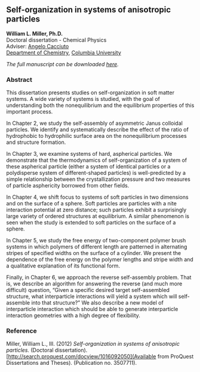 ## Self-organization in systems of anisotropic particles
__William L. Miller, Ph.D.__  
Doctoral dissertation - Chemical Physics  
Adviser: [Angelo Cacciuto](http://www.columbia.edu/cu/chemistry/groups/cacciuto/angelo.html)  
[Department of Chemistry](http://www.columbia.edu/cu/chemistry/), [Columbia University](http://columbia.edu)

_The full manuscript can be downloaded [here](main.pdf)._

### Abstract
This dissertation presents studies on self-organization in soft matter systems. A wide variety of systems is studied, with the goal of understanding both the nonequilibrium and the equilibrium properties of this important process.

In Chapter 2, we study the self-assembly of asymmetric Janus colloidal particles. We identify and systematically describe the effect of the ratio of hydrophobic to hydrophilic surface area on the nonequilibrium processes and structure formation.

In Chapter 3, we examine systems of hard, aspherical particles. We demonstrate that the thermodynamics of self-organization of a system of these aspherical particle (either a system of identical particles or a polydisperse system of different-shaped particles) is well-predicted by a simple relationship between the crystallization pressure and two measures of particle asphericity borrowed from other fields.

In Chapter 4, we shift focus to systems of soft particles in two dimensions and on the surface of a sphere. Soft particles are particles with a nite interaction potential at zero distance; such particles exhibit a surprisingly large variety of ordered structures at equilibrium. A similar phenomenon is seen when the study is extended to soft particles on the surface of a sphere.

In Chapter 5, we study the free energy of two-component polymer brush systems in which polymers of different length are patterned in alternating stripes of specified widths on the surface of a cylinder. We present the dependence of the free energy on the polymer lengths and stripe width and a qualitative explanation of its functional form.

Finally, in Chapter 6, we approach the reverse self-assembly problem. That is, we describe an algorithm for answering the reverse (and much more difficult) question, “Given a specific desired target self-assembled structure, what interparticle interactions will yield a system which will self-assemble into that structure?” We also describe a new model of interparticle interaction which should be able to generate interparticle interaction geometries with a high degree of flexibility.

### Reference
Miller, William L., III. (2012)  _Self-organization in systems of anisotropic particles._ (Doctoral dissertation). [http://search.proquest.com/docview/1016092050](Available from ProQuest Dissertations and Theses). (Publication no. 3507711).
